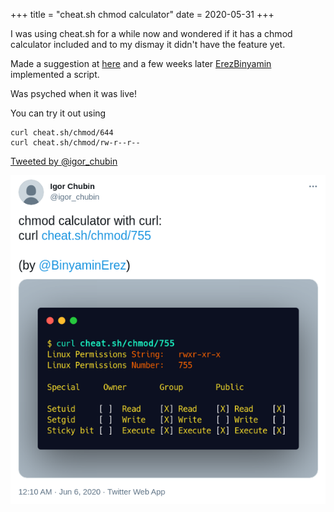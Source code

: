 +++
title = "cheat.sh chmod calculator"
date = 2020-05-31
+++

I was using cheat.sh for a while now and wondered if it has a chmod calculator included and to my dismay it didn't have the feature yet.

Made a suggestion at [here](https://github.com/chubin/cheat.sh/issues/197) and a few weeks later [ErezBinyamin](https://github.com/ErezBinyamin) implemented a script.

Was psyched when it was live!

You can try it out using

```
curl cheat.sh/chmod/644
curl cheat.sh/chmod/rw-r--r--
```

[Tweeted by @igor_chubin](https://twitter.com/igor_chubin/status/1268938199763685379)

![](1.png)
